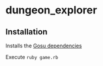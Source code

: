 # dungeon_explorer

## Installation

Installs the [Gosu dependencies](https://github.com/gosu/gosu/wiki)

Execute `ruby game.rb`
